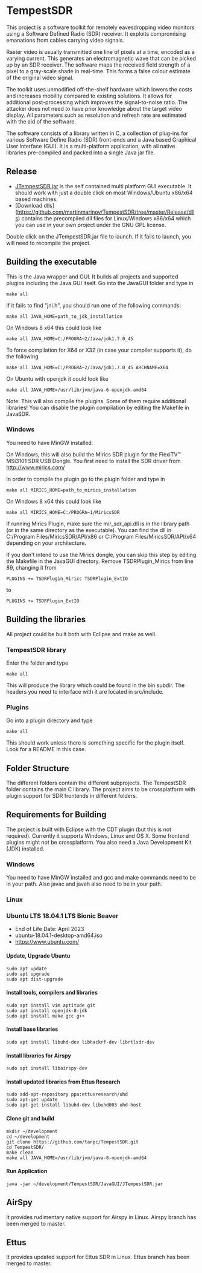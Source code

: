 TempestSDR
=============

This project is a software toolkit for remotely eavesdropping video monitors using a Software Defined Radio (SDR) receiver. It exploits compromising emanations from cables carrying video signals.

Raster video is usually transmitted one line of pixels at a time, encoded as a varying current. This generates an electromagnetic wave that can be picked up by an SDR receiver. The software maps the received field strength of a pixel to a gray-scale shade in real-time. This forms a false colour estimate of the original video signal.

The toolkit uses unmodified off-the-shelf hardware which lowers the costs and increases mobility compared to existing solutions. It allows for additional post-processing which improves the signal-to-noise ratio. The attacker does not need to have prior knowledge about the target video display. All parameters such as resolution and refresh rate are estimated with the aid of the software. 

The software consists of a library written in C, a collection of plug-ins for various Software Define Radio (SDR) front-ends and a Java based Graphical User Interface (GUI). It is a multi-platform application, with all native libraries pre-compiled and packed into a single Java jar file.

Release
------------

 * [JTempestSDR.jar](https://raw.github.com/martinmarinov/TempestSDR/master/Release/JavaGUI/JTempestSDR.jar) is the self contained multi platform GUI executable. It should work with just a double click on most Windows/Ubuntu x86/x64 based machines.
 * [Download dlls] (https://github.com/martinmarinov/TempestSDR/tree/master/Release/dlls) contains the precompiled dll files for Linux/Windows x86/x64 which you can use in your own project under the GNU GPL license.

Double click on the JTempestSDR.jar file to launch. If it fails to launch, you will need to recompile the project.


Building the executable
------------

This is the Java wrapper and GUI. It builds all projects and supported plugins including the Java GUI itself. Go into the JavaGUI folder and type in

    make all

If it fails to find "jni.h", you should run one of the following commands:

    make all JAVA_HOME=path_to_jdk_installation

On Windows 8 x64 this could look like

    make all JAVA_HOME=C:/PROGRA~2/Java/jdk1.7.0_45
	
To force compilation for X64 or X32 (in case your compiler supports it), do the following

    make all JAVA_HOME=C:/PROGRA~2/Java/jdk1.7.0_45 ARCHNAME=X64

On Ubuntu with openjdk it could look like

    make all JAVA_HOME=/usr/lib/jvm/java-6-openjdk-amd64

Note: This will also compile the plugins. Some of them require additional libraries! You can disable the plugin compilation by editing the Makefile in JavaSDR.

### Windows

You need to have MinGW installed.

On Windows, this will also build the Mirics SDR plugin for the FlexiTV™ MSi3101 SDR USB Dongle. You first need to install the SDR driver from http://www.mirics.com/

In order to compile the plugin go to the plugin folder and type in

    make all MIRICS_HOME=path_to_mirics_installation
	
On Windows 8 x64 this could look like

    make all MIRICS_HOME=C:/PROGRA~1/MiricsSDR
	
If running Mirics Plugin, make sure the mir_sdr_api.dll is in the library path (or in the same directory as the executable).
You can find the dll in C:/Program Files/MiricsSDR/API/x86 or C:/Program Files/MiricsSDR/API/x64 depending on your architecture. 

If you don't intend to use the Mirics dongle, you can skip this step by editing the Makefile in the JavaGUI directory. Remove TSDRPlugin\_Mirics from line 89, changing it from

    PLUGINS += TSDRPlugin_Mirics TSDRPlugin_ExtIO

to

    PLUGINS += TSDRPlugin_ExtIO


Building the libraries
------------

All project could be built both with Eclipse and make as well.

### TempestSDR library

Enter the folder and type

    make all
	
This will produce the library which could be found in the bin subdir. The headers you need to interface with it are located in src/include.

### Plugins

Go into a plugin directory and type

    make all
	
This should work unless there is something specific for the plugin itself. Look for a README in this case.

Folder Structure
------------

The different folders contain the different subprojects. The TempestSDR folder contains the main C library. The project aims to be crossplatform with plugin support for SDR frontends in different folders.

Requirements for Building
------------

The project is built with Eclipse with the CDT plugin (but this is not required). Currently it supports Windows, Linux and OS X. Some frontend plugins might not be crossplatform. You also need a Java Development Kit (JDK) installed.

### Windows

You need to have MinGW installed and gcc and make commands need to be in your path. Also javac and javah also need to be in your path.





### Linux

### Ubuntu LTS 18.04.1 LTS Bionic Beaver 
- End of Life Date: April 2023
- ubuntu-18.04.1-desktop-amd64.iso
- https://www.ubuntu.com/

#### Update, Upgrade Ubuntu
```
sudo apt update
sudo apt upgrade
sudo apt dist-upgrade
```

#### Install tools, compilers and libraries
```
sudo apt install vim aptitude git
sudo apt install openjdk-8-jdk
sudo apt install make gcc g++
```

#### Install base libraries
```
sudo apt install libuhd-dev libhackrf-dev librtlsdr-dev
```

#### Install libraries for Airspy
```
sudo apt install libairspy-dev
```

#### Install updated libraries from Ettus Research
```
sudo add-apt-repository ppa:ettusresearch/uhd
sudo apt-get update
sudo apt-get install libuhd-dev libuhd003 uhd-host
```

#### Clone git and build
```
mkdir ~/development
cd ~/development
git clone https://github.com/tanpc/TempestSDR.git
cd TempestSDR/
make clean
make all JAVA_HOME=/usr/lib/jvm/java-8-openjdk-amd64
```

#### Run Application
```
java -jar ~/development/TempestSDR/JavaGUI/JTempestSDR.jar 
```


AirSpy
------
It provides rudimentary native support for Airspy in Linux.
Airspy branch has been merged to master.

Ettus
------
It provides updated support for Ettus SDR in Linux.
Ettus branch has been merged to master.
